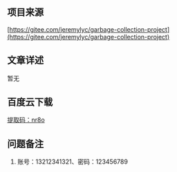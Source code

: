 ## 项目来源
[https://gitee.com/jeremylyc/garbage-collection-project](https://gitee.com/jeremylyc/garbage-collection-project)
## 文章详述
暂无
## 百度云下载
[提取码：nr8o](https://pan.baidu.com/s/1y7Jwfh5aI9N1ac4UZoli_A)
## 问题备注
1. 账号：13212341321、密码：123456789
